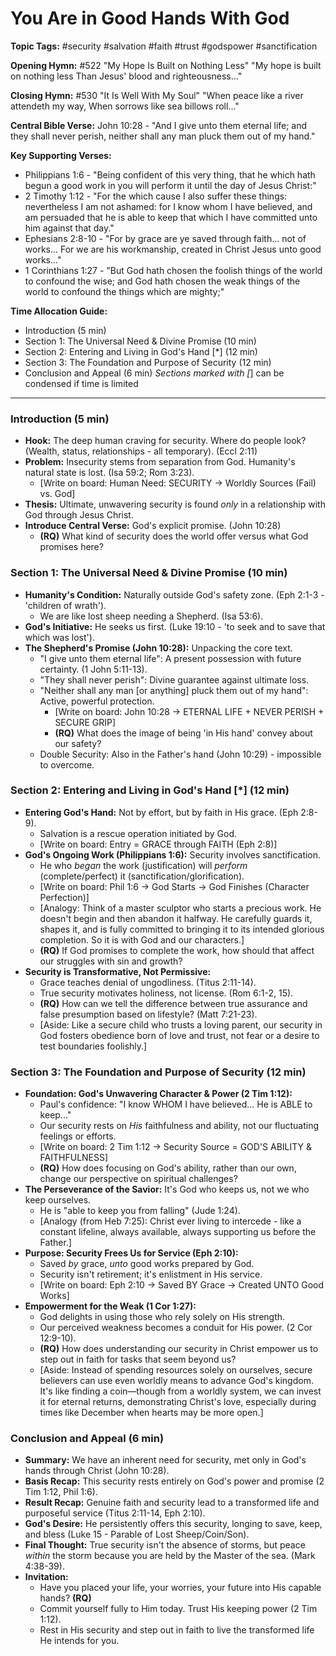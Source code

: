 # You Are in Good Hands With God

**Topic Tags:** #security #salvation #faith #trust #godspower #sanctification

**Opening Hymn:** #522 "My Hope Is Built on Nothing Less" "My hope is built on
nothing less Than Jesus' blood and righteousness..."

**Closing Hymn:** #530 "It Is Well With My Soul" "When peace like a river
attendeth my way, When sorrows like sea billows roll..."

**Central Bible Verse:** John 10:28 - "And I give unto them eternal life; and
they shall never perish, neither shall any man pluck them out of my hand."

**Key Supporting Verses:**

- Philippians 1:6 - "Being confident of this very thing, that he which hath
  begun a good work in you will perform it until the day of Jesus Christ:"
- 2 Timothy 1:12 - "For the which cause I also suffer these things: nevertheless
  I am not ashamed: for I know whom I have believed, and am persuaded that he is
  able to keep that which I have committed unto him against that day."
- Ephesians 2:8-10 - "For by grace are ye saved through faith... not of works...
  For we are his workmanship, created in Christ Jesus unto good works..."
- 1 Corinthians 1:27 - "But God hath chosen the foolish things of the world to
  confound the wise; and God hath chosen the weak things of the world to
  confound the things which are mighty;"

**Time Allocation Guide:**

- Introduction (5 min)
- Section 1: The Universal Need & Divine Promise (10 min)
- Section 2: Entering and Living in God's Hand [*] (12 min)
- Section 3: The Foundation and Purpose of Security (12 min)
- Conclusion and Appeal (6 min) _Sections marked with [_] can be condensed if
  time is limited

---

### Introduction (5 min)

- **Hook:** The deep human craving for security. Where do people look? (Wealth,
  status, relationships - all temporary). (Eccl 2:11)
- **Problem:** Insecurity stems from separation from God. Humanity's natural
  state is lost. (Isa 59:2; Rom 3:23).
  - [Write on board: Human Need: SECURITY -> Worldly Sources (Fail) vs. God]
- **Thesis:** Ultimate, unwavering security is found _only_ in a relationship
  with God through Jesus Christ.
- **Introduce Central Verse:** God's explicit promise. (John 10:28)
  - **(RQ)** What kind of security does the world offer versus what God promises
    here?

### Section 1: The Universal Need & Divine Promise (10 min)

- **Humanity's Condition:** Naturally outside God's safety zone. (Eph 2:1-3 -
  'children of wrath').
  - We are like lost sheep needing a Shepherd. (Isa 53:6).
- **God's Initiative:** He seeks us first. (Luke 19:10 - 'to seek and to save
  that which was lost').
- **The Shepherd's Promise (John 10:28):** Unpacking the core text.
  - "I give unto them eternal life": A present possession with future certainty.
    (1 John 5:11-13).
  - "They shall never perish": Divine guarantee against ultimate loss.
  - "Neither shall any man [or anything] pluck them out of my hand": Active,
    powerful protection.
    - [Write on board: John 10:28 -> ETERNAL LIFE + NEVER PERISH + SECURE GRIP]
    - **(RQ)** What does the image of being 'in His hand' convey about our
      safety?
  - Double Security: Also in the Father's hand (John 10:29) - impossible to
    overcome.

### Section 2: Entering and Living in God's Hand [*] (12 min)

- **Entering God's Hand:** Not by effort, but by faith in His grace. (Eph
  2:8-9).
  - Salvation is a rescue operation initiated by God.
  - [Write on board: Entry = GRACE through FAITH (Eph 2:8)]
- **God's Ongoing Work (Philippians 1:6):** Security involves sanctification.
  - He who _began_ the work (justification) will _perform_ (complete/perfect) it
    (sanctification/glorification).
  - [Write on board: Phil 1:6 -> God Starts -> God Finishes (Character
    Perfection)]
  - [Analogy: Think of a master sculptor who starts a precious work. He doesn't
    begin and then abandon it halfway. He carefully guards it, shapes it, and is
    fully committed to bringing it to its intended glorious completion. So it is
    with God and our characters.]
  - **(RQ)** If God promises to complete the work, how should that affect our
    struggles with sin and growth?
- **Security is Transformative, Not Permissive:**
  - Grace teaches denial of ungodliness. (Titus 2:11-14).
  - True security motivates holiness, not license. (Rom 6:1-2, 15).
  - **(RQ)** How can we tell the difference between true assurance and false
    presumption based on lifestyle? (Matt 7:21-23).
  - [Aside: Like a secure child who trusts a loving parent, our security in God
    fosters obedience born of love and trust, not fear or a desire to test
    boundaries foolishly.]

### Section 3: The Foundation and Purpose of Security (12 min)

- **Foundation: God's Unwavering Character & Power (2 Tim 1:12):**
  - Paul's confidence: "I know WHOM I have believed... He is ABLE to keep..."
  - Our security rests on _His_ faithfulness and ability, not our fluctuating
    feelings or efforts.
  - [Write on board: 2 Tim 1:12 -> Security Source = GOD'S ABILITY &
    FAITHFULNESS]
  - **(RQ)** How does focusing on God's ability, rather than our own, change our
    perspective on spiritual challenges?
- **The Perseverance of the Savior:** It's God who keeps us, not we who keep
  ourselves.
  - He is "able to keep you from falling" (Jude 1:24).
  - [Analogy (from Heb 7:25): Christ ever living to intercede - like a constant
    lifeline, always available, always supporting us before the Father.]
- **Purpose: Security Frees Us for Service (Eph 2:10):**
  - Saved _by_ grace, _unto_ good works prepared by God.
  - Security isn't retirement; it's enlistment in His service.
  - [Write on board: Eph 2:10 -> Saved BY Grace -> Created UNTO Good Works]
- **Empowerment for the Weak (1 Cor 1:27):**
  - God delights in using those who rely solely on His strength.
  - Our perceived weakness becomes a conduit for His power. (2 Cor 12:9-10).
  - **(RQ)** How does understanding our security in Christ empower us to step
    out in faith for tasks that seem beyond us?
  - [Aside: Instead of spending resources solely on ourselves, secure believers
    can use even worldly means to advance God's kingdom. It's like finding a
    coin—though from a worldly system, we can invest it for eternal returns,
    demonstrating Christ's love, especially during times like December when
    hearts may be more open.]

### Conclusion and Appeal (6 min)

- **Summary:** We have an inherent need for security, met only in God's hands
  through Christ (John 10:28).
- **Basis Recap:** This security rests entirely on God's power and promise (2
  Tim 1:12, Phil 1:6).
- **Result Recap:** Genuine faith and security lead to a transformed life and
  purposeful service (Titus 2:11-14, Eph 2:10).
- **God's Desire:** He persistently offers this security, longing to save, keep,
  and bless (Luke 15 - Parable of Lost Sheep/Coin/Son).
- **Final Thought:** True security isn't the absence of storms, but peace
  _within_ the storm because you are held by the Master of the sea. (Mark
  4:38-39).
- **Invitation:**
  - Have you placed your life, your worries, your future into His capable hands?
    **(RQ)**
  - Commit yourself fully to Him today. Trust His keeping power (2 Tim 1:12).
  - Rest in His security and step out in faith to live the transformed life He
    intends for you.
